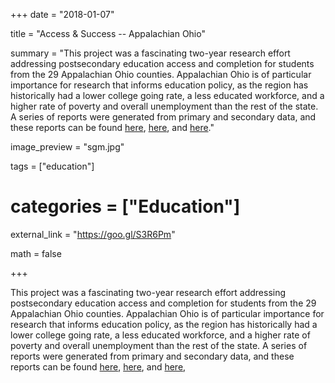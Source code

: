 +++
date = "2018-01-07"

title = "Access & Success -- Appalachian Ohio"

summary = "This project was a fascinating two-year research effort addressing postsecondary education access and completion for students from the 29 Appalachian Ohio counties. Appalachian Ohio is of particular importance for research that informs education policy, as the region has historically had a lower college going rate, a less educated workforce, and a higher rate of poverty and overall unemployment than the rest of the state. A series of reports were generated from primary and secondary data, and these reports can be found [here](https://www.ohio.edu/education/centers-and-partnerships/centers/center-for-higher-education/projects-and-collaboratives/loader.cfm?csModule=security/getfile&amp;PageID=2149260), [here](http://www.oache.org/downloads/Executive%20Summary%20(2009)-981891860-1.pdf), and [here](https://www.ohio.edu/education/centers-and-partnerships/centers/center-for-higher-education/projects-and-collaboratives/loader.cfm?csModule=security/getfile&amp;PageID=2149261)."

image_preview = "sgm.jpg"

tags = ["education"]

# categories = ["Education"]

external_link = "https://goo.gl/S3R6Pm"

math = false

+++

This project was a fascinating two-year research effort addressing postsecondary education access and completion for students from the 29 Appalachian Ohio counties. Appalachian Ohio is of particular importance for research that informs education policy, as the region has historically had a lower college going rate, a less educated workforce, and a higher rate of poverty and overall unemployment than the rest of the state. A series of reports were generated from primary and secondary data, and these reports can be found [here](https://www.ohio.edu/education/centers-and-partnerships/centers/center-for-higher-education/projects-and-collaboratives/loader.cfm?csModule=security/getfile&amp;PageID=2149260), [here](http://www.oache.org/downloads/Executive%20Summary%20(2009)-981891860-1.pdf), and [here](https://www.ohio.edu/education/centers-and-partnerships/centers/center-for-higher-education/projects-and-collaboratives/loader.cfm?csModule=security/getfile&amp;PageID=2149261), 

